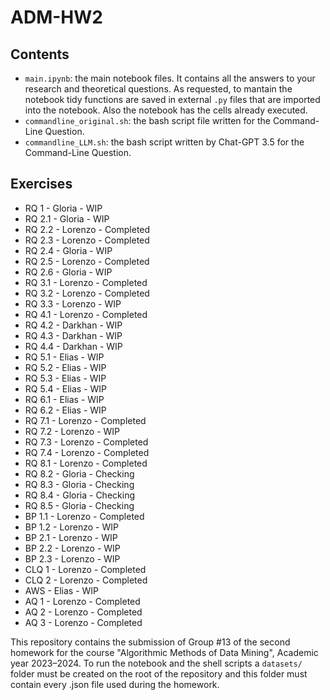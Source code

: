 # ADM-HW2

## Contents

* `main.ipynb`: the main notebook files. It contains all the answers to your research and theoretical questions. As requested, to mantain the notebook tidy functions are saved in external `.py` files that are imported into the notebook. Also the notebook has the cells already executed.
* `commandline_original.sh`: the bash script file written for the Command-Line Question.
* `commandline_LLM.sh`: the bash script written by Chat-GPT 3.5 for the Command-Line Question.

## Exercises

* RQ 1 - Gloria - WIP
* RQ 2.1 - Gloria - WIP
* RQ 2.2 - Lorenzo - Completed
* RQ 2.3 - Lorenzo - Completed
* RQ 2.4 - Gloria - WIP
* RQ 2.5 - Lorenzo - Completed
* RQ 2.6 - Gloria - WIP
* RQ 3.1 - Lorenzo - Completed
* RQ 3.2 - Lorenzo - Completed
* RQ 3.3 - Lorenzo - WIP
* RQ 4.1 - Lorenzo - Completed
* RQ 4.2 - Darkhan - WIP
* RQ 4.3 - Darkhan - WIP
* RQ 4.4 - Darkhan - WIP
* RQ 5.1 - Elias - WIP
* RQ 5.2 - Elias - WIP
* RQ 5.3 - Elias - WIP
* RQ 5.4 - Elias - WIP
* RQ 6.1 - Elias - WIP
* RQ 6.2 - Elias - WIP
* RQ 7.1 - Lorenzo - Completed
* RQ 7.2 - Lorenzo - WIP
* RQ 7.3 - Lorenzo - Completed
* RQ 7.4 - Lorenzo - Completed
* RQ 8.1 - Lorenzo - Completed
* RQ 8.2 - Gloria - Checking
* RQ 8.3 - Gloria - Checking
* RQ 8.4 - Gloria - Checking
* RQ 8.5 - Gloria - Checking
* BP 1.1 - Lorenzo - Completed
* BP 1.2 - Lorenzo - WIP
* BP 2.1 - Lorenzo - WIP
* BP 2.2 - Lorenzo - WIP
* BP 2.3 - Lorenzo - WIP
* CLQ 1 - Lorenzo - Completed
* CLQ 2 - Lorenzo - Completed
* AWS - Elias - WIP
* AQ 1 - Lorenzo - Completed
* AQ 2 - Lorenzo - Completed
* AQ 3 - Lorenzo - Completed

This repository contains the submission of Group #13 of the second homework for the course "Algorithmic Methods of Data Mining", Academic year 2023–2024.
To run the notebook and the shell scripts a `datasets/` folder must be created on the root of the repository and this folder must contain every .json file used during the homework.
